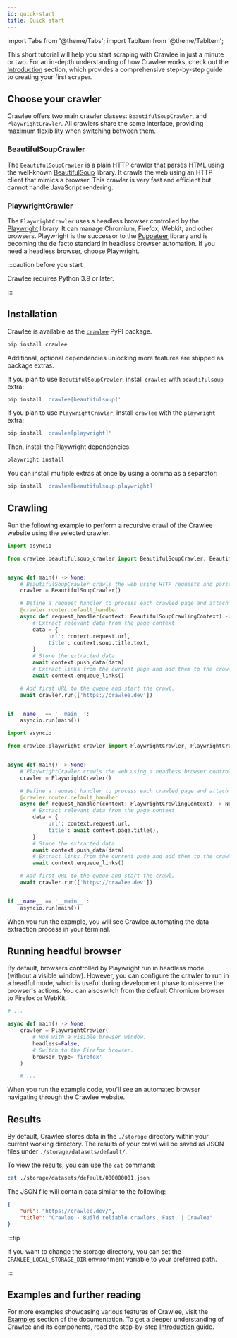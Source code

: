```yaml
---
id: quick-start
title: Quick start
---
```


import Tabs from '@theme/Tabs';
import TabItem from '@theme/TabItem';

This short tutorial will help you start scraping with Crawlee in just a minute or two. For an in-depth understanding of how Crawlee works, check out the [Introduction](../introduction/index.md) section, which provides a comprehensive step-by-step guide to creating your first scraper.

## Choose your crawler

Crawlee offers two main crawler classes: `BeautifulSoupCrawler`, and `PlaywrightCrawler`. All crawlers share the same interface, providing maximum flexibility when switching between them.

### BeautifulSoupCrawler

The `BeautifulSoupCrawler` is a plain HTTP crawler that parses HTML using the well-known [BeautifulSoup](https://pypi.org/project/beautifulsoup4/) library. It crawls the web using an HTTP client that mimics a browser. This crawler is very fast and efficient but cannot handle JavaScript rendering.

### PlaywrightCrawler

The `PlaywrightCrawler` uses a headless browser controlled by the [Playwright](https://playwright.dev/) library. It can manage Chromium, Firefox, Webkit, and other browsers. Playwright is the successor to the [Puppeteer](https://pptr.dev/) library and is becoming the de facto standard in headless browser automation. If you need a headless browser, choose Playwright.

:::caution before you start

Crawlee requires Python 3.9 or later.

:::

## Installation

Crawlee is available as the [`crawlee`](https://pypi.org/project/crawlee/) PyPI package.

```bash
pip install crawlee
```

Additional, optional dependencies unlocking more features are shipped as package extras.

If you plan to use `BeautifulSoupCrawler`, install `crawlee` with `beautifulsoup` extra:

```bash
pip install 'crawlee[beautifulsoup]'
```

If you plan to use `PlaywrightCrawler`, install `crawlee` with the `playwright` extra:

```bash
pip install 'crawlee[playwright]'
```

Then, install the Playwright dependencies:

```bash
playwright install
```

You can install multiple extras at once by using a comma as a separator:

```bash
pip install 'crawlee[beautifulsoup,playwright]'
```

## Crawling

Run the following example to perform a recursive crawl of the Crawlee website using the selected crawler.

<Tabs groupId="main">
<TabItem value="BeautifulSoupCrawler" label="BeautifulSoupCrawler">

```python
import asyncio

from crawlee.beautifulsoup_crawler import BeautifulSoupCrawler, BeautifulSoupCrawlingContext


async def main() -> None:
    # BeautifulSoupCrawler crawls the web using HTTP requests and parses HTML using the BeautifulSoup library.
    crawler = BeautifulSoupCrawler()

    # Define a request handler to process each crawled page and attach it to the crawler using a decorator.
    @crawler.router.default_handler
    async def request_handler(context: BeautifulSoupCrawlingContext) -> None:
        # Extract relevant data from the page context.
        data = {
            'url': context.request.url,
            'title': context.soup.title.text,
        }
        # Store the extracted data.
        await context.push_data(data)
        # Extract links from the current page and add them to the crawling queue.
        await context.enqueue_links()

    # Add first URL to the queue and start the crawl.
    await crawler.run(['https://crawlee.dev'])


if __name__ == '__main__':
    asyncio.run(main())
```

</TabItem>
<TabItem value="PlaywrightCrawler" label="PlaywrightCrawler">

```python
import asyncio

from crawlee.playwright_crawler import PlaywrightCrawler, PlaywrightCrawlingContext


async def main() -> None:
    # PlaywrightCrawler crawls the web using a headless browser controlled by the Playwright library.
    crawler = PlaywrightCrawler()

    # Define a request handler to process each crawled page and attach it to the crawler using a decorator.
    @crawler.router.default_handler
    async def request_handler(context: PlaywrightCrawlingContext) -> None:
        # Extract relevant data from the page context.
        data = {
            'url': context.request.url,
            'title': await context.page.title(),
        }
        # Store the extracted data.
        await context.push_data(data)
        # Extract links from the current page and add them to the crawling queue.
        await context.enqueue_links()

    # Add first URL to the queue and start the crawl.
    await crawler.run(['https://crawlee.dev'])


if __name__ == '__main__':
    asyncio.run(main())
```

</TabItem>
</Tabs>

When you run the example, you will see Crawlee automating the data extraction process in your terminal.

<!-- TODO: improve the logging and add here a sample -->

## Running headful browser

By default, browsers controlled by Playwright run in headless mode (without a visible window). However, you can configure the crawler to run in a headful mode, which is useful during development phase to observe the browser's actions. You can alsoswitch from the default Chromium browser to Firefox or WebKit.

```python
# ...

async def main() -> None:
    crawler = PlaywrightCrawler(
        # Run with a visible browser window.
        headless=False,
        # Switch to the Firefox browser.
        browser_type='firefox'
    )

    # ...
```

When you run the example code, you'll see an automated browser navigating through the Crawlee website.

<!-- TODO: add video example -->

## Results

By default, Crawlee stores data in the `./storage` directory within your current working directory. The results of your crawl will be saved as JSON files under `./storage/datasets/default/`.

To view the results, you can use the `cat` command:

```sh
cat ./storage/datasets/default/000000001.json
```

The JSON file will contain data similar to the following:

```json
{
    "url": "https://crawlee.dev/",
    "title": "Crawlee · Build reliable crawlers. Fast. | Crawlee"
}
```

:::tip

If you want to change the storage directory, you can set the `CRAWLEE_LOCAL_STORAGE_DIR` environment variable to your preferred path.

:::

## Examples and further reading

For more examples showcasing various features of Crawlee, visit the [Examples](/docs/examples) section of the documentation. To get a deeper understanding of Crawlee and its components, read the step-by-step [Introduction](../introduction/index.md) guide.

[//]: # (TODO: add related links once they are ready)
